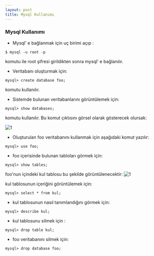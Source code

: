 ```yaml
---
layout: post
title: Mysql Kullanımı 
---
```

### Mysql Kullanımı

- Mysql' e bağlanmak için uç birimi açıp :

`$ mysql -u root -p`

komutu ile root şifresi girildikten sonra mysql' e bağlanılır.

- Veritabanı oluşturmak için:

`mysql> create database foo;`
   
komutu kullanılır. 

- Sistemde bulunan veritabanlarını görüntülemek için:

`mysql> show databases;`

komutu kullanılır. Bu komut çıktısını görsel olarak gösterecek olursak:

![1](http://maydogan.me/file/database.png)


- Oluşturulan foo veritabanını kullanmak için aşağıdaki komut yazılır:
 
`mysql> use foo;`

- foo içerisinde bulunan tabloları görmek için: 
 
`mysql> show tables;`

foo'nun içindeki kul tablosu bu şekilde görüntülenecektir:
 ![1](http://maydogan.me/file/table.png)
 
kul tablosunun içeriğini görüntülemek için: 
 
`mysql> select * from kul;`
 
- kul tablosunun nasıl tanımlandığını görmek için:
 
`mysql> describe kul;`
  
- kul tablosunu silmek için : 
 
`mysql> drop table kul;`
 
- foo veritabanını silmek için:
 
`mysql> drop database foo;`











	
	
	
	
	
	


